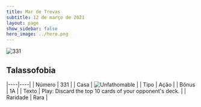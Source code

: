 ```yaml
---
title: Mar de Trevas
subtitle: 12 de março de 2021
layout: page
show_sidebar: false
hero_image: ../hero.png
---
```


![331](https://cdn.keyforgegame.com/media/card_front/pt/496_331_FM83V86Q7XHM_pt.png)

## Talassofobia

|----|----|
| Número | 331 |
| Casa | ![Unfathomable](https://archonarcana.com/images/thumb/1/10/Unfathomable.png/22px-Unfathomable.png "Abissais") |
| Tipo | Ação |
| Bônus | 1A |
| Texto | Play: Discard the top 10 cards of your opponent's deck. |
| Raridade | Rara |
